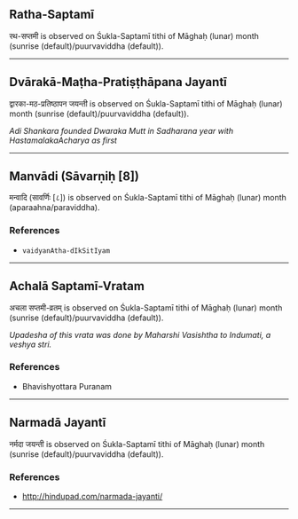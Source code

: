 ## Ratha-Saptamī
रथ-सप्तमी is observed on Śukla-Saptamī tithi of Māghaḥ (lunar) month (sunrise (default)/puurvaviddha (default)).



---
## Dvārakā-Maṭha-Pratiṣṭhāpana Jayantī
द्वारका-मठ-प्रतिष्ठापन जयन्ती is observed on Śukla-Saptamī tithi of Māghaḥ (lunar) month (sunrise (default)/puurvaviddha (default)).

_Adi Shankara founded Dwaraka Mutt in Sadharana year with HastamalakaAcharya as first_

---
## Manvādi (Sāvarṇiḥ [8])
मन्वादि (सावर्णिः [८]) is observed on Śukla-Saptamī tithi of Māghaḥ (lunar) month (aparaahna/paraviddha).


### References
* `vaidyanAtha-dIkSitIyam`


---
## Achalā Saptamī-Vratam
अचला सप्तमी-व्रतम् is observed on Śukla-Saptamī tithi of Māghaḥ (lunar) month (sunrise (default)/puurvaviddha (default)).

_Upadesha of this vrata was done by Maharshi Vasishtha to Indumati, a veshya stri._
### References
* Bhavishyottara Puranam


---
## Narmadā Jayantī
नर्मदा जयन्ती is observed on Śukla-Saptamī tithi of Māghaḥ (lunar) month (sunrise (default)/puurvaviddha (default)).


### References
* http://hindupad.com/narmada-jayanti/


---

